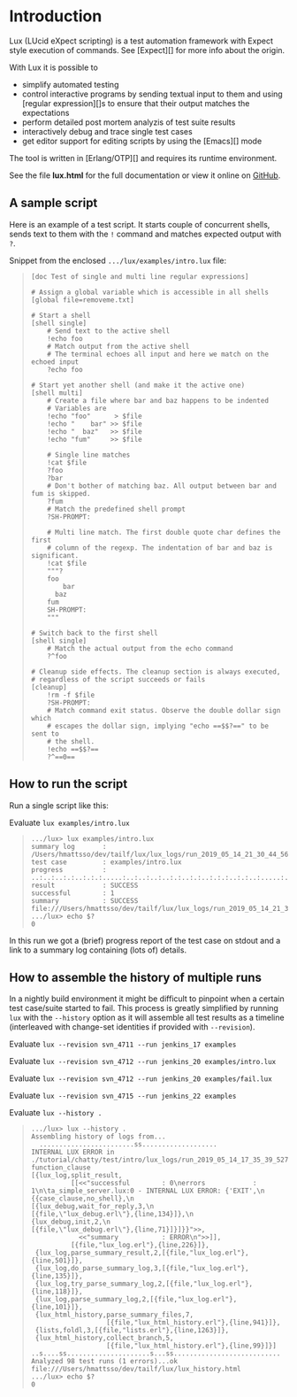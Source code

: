 Introduction
============

Lux (LUcid eXpect scripting) is a test automation framework with
Expect style execution of commands. See [Expect][] for more info about
the origin.

With Lux it is possible to

* simplify automated testing
* control interactive programs by sending textual input to them and
  using [regular expression][]s to ensure that their output matches the
  expectations
* perform detailed post mortem analyzis of test suite results
* interactively debug and trace single test cases
* get editor support for editing scripts by using the [Emacs][] mode

The tool is written in [Erlang/OTP][] and requires its runtime
environment.

See the file **lux.html** for the full documentation or view it online
on [GitHub](https://github.com/hawk/lux/blob/master/doc/lux.md).

A sample script
---------------

Here is an example of a test script. It starts couple of concurrent
shells, sends text to them with the `!` command and matches expected
output with `?`.

Snippet from the enclosed `.../lux/examples/intro.lux` file:

>     [doc Test of single and multi line regular expressions]
>     
>     # Assign a global variable which is accessible in all shells
>     [global file=removeme.txt]
>     
>     # Start a shell
>     [shell single]
>         # Send text to the active shell
>         !echo foo
>         # Match output from the active shell
>         # The terminal echoes all input and here we match on the echoed input
>         ?echo foo
>     
>     # Start yet another shell (and make it the active one)
>     [shell multi]
>         # Create a file where bar and baz happens to be indented
>         # Variables are
>         !echo "foo"      > $file
>         !echo "    bar" >> $file
>         !echo "  baz"   >> $file
>         !echo "fum"     >> $file
>     
>         # Single line matches
>         !cat $file
>         ?foo
>         ?bar
>         # Don't bother of matching baz. All output between bar and fum is skipped.
>         ?fum
>         # Match the predefined shell prompt
>         ?SH-PROMPT:
>     
>         # Multi line match. The first double quote char defines the first
>         # column of the regexp. The indentation of bar and baz is significant.
>         !cat $file
>         """?
>         foo
>             bar
>           baz
>         fum
>         SH-PROMPT:
>         """
>     
>     # Switch back to the first shell
>     [shell single]
>         # Match the actual output from the echo command
>         ?^foo
>     
>     # Cleanup side effects. The cleanup section is always executed,
>     # regardless of the script succeeds or fails
>     [cleanup]
>         !rm -f $file
>         ?SH-PROMPT:
>         # Match command exit status. Observe the double dollar sign which
>         # escapes the dollar sign, implying "echo ==$$?==" to be sent to
>         # the shell.
>         !echo ==$$?==
>         ?^==0==
>     

How to run the script
---------------------

Run a single script like this:

Evaluate `lux examples/intro.lux`

>     .../lux> lux examples/intro.lux
>     summary log       : /Users/hmattsso/dev/tailf/lux/lux_logs/run_2019_05_14_21_30_44_568831/lux_summary.log
>     test case         : examples/intro.lux
>     progress          : ..:..:..:.:..:.:.:.....:..:..:..:..:.:..:.:..:.:.:..:.:..:.....:..:.:.:....c......:.:.:..:.:..:..:.:..:..:..:.
>     result            : SUCCESS
>     successful        : 1
>     summary           : SUCCESS
>     file:///Users/hmattsso/dev/tailf/lux/lux_logs/run_2019_05_14_21_30_44_568831/lux_summary.log.html
>     .../lux> echo $?
>     0


In this run we got a (brief) progress report of the test case on
stdout and a link to a summary log containing (lots of) details.

How to assemble the history of multiple runs
--------------------------------------------

In a nightly build environment it might be difficult to pinpoint when
a certain test case/suite started to fail. This process is greatly
simplified by running `lux` with the `--history` option as it will
assemble all test results as a timeline (interleaved with change-set
identities if provided with `--revision`).

Evaluate `lux --revision svn_4711 --run jenkins_17 examples`


Evaluate `lux --revision svn_4712 --run jenkins_20 examples/intro.lux`


Evaluate `lux --revision svn_4712 --run jenkins_20 examples/fail.lux`


Evaluate `lux --revision svn_4715 --run jenkins_22 examples`


Evaluate `lux --history .`

>     .../lux> lux --history .
>     Assembling history of logs from...
>     	........................ss...................
>     INTERNAL LUX ERROR in ./tutorial/chatty/test/intro/lux_logs/run_2019_05_14_17_35_39_52759/lux_summary.log
>     function_clause
>     [{lux_log,split_result,
>               [[<<"successful        : 0\nerrors            : 1\n\ta_simple_server.lux:0 - INTERNAL LUX ERROR: {'EXIT',\n                        {{case_clause,no_shell},\n                         [{lux_debug,wait_for_reply,3,\n                              [{file,\"lux_debug.erl\"},{line,134}]},\n                          {lux_debug,init,2,\n                              [{file,\"lux_debug.erl\"},{line,71}]}]}}">>,
>                 <<"summary           : ERROR\n">>]],
>               [{file,"lux_log.erl"},{line,226}]},
>      {lux_log,parse_summary_result,2,[{file,"lux_log.erl"},{line,501}]},
>      {lux_log,do_parse_summary_log,3,[{file,"lux_log.erl"},{line,135}]},
>      {lux_log,try_parse_summary_log,2,[{file,"lux_log.erl"},{line,118}]},
>      {lux_log,parse_summary_log,2,[{file,"lux_log.erl"},{line,101}]},
>      {lux_html_history,parse_summary_files,7,
>                        [{file,"lux_html_history.erl"},{line,941}]},
>      {lists,foldl,3,[{file,"lists.erl"},{line,1263}]},
>      {lux_html_history,collect_branch,5,
>                        [{file,"lux_html_history.erl"},{line,99}]}]
>     ..s....ss.....................s...ss...........................
>     Analyzed 98 test runs (1 errors)...ok
>     file:///Users/hmattsso/dev/tailf/lux/lux_history.html
>     .../lux> echo $?
>     0

